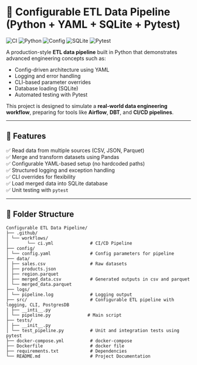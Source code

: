 ﻿# 🧱 Configurable ETL Data Pipeline (Python + YAML + SQLite + Pytest)

![CI](https://github.com/DHANA5982/Configurable-ETL-Data-Pipeline-Mini-Project/actions/workflows/ci.yml/badge.svg)
![Python](https://img.shields.io/badge/Python-3.10-blue?logo=python)
![Config](https://img.shields.io/badge/Config-YAML-yellow?logo=yaml)
![SQLite](https://img.shields.io/badge/Database-SQLite-lightgrey?logo=sqlite)
![Pytest](https://img.shields.io/badge/Tested%20with-pytest-red?logo=pytest)


A production-style **ETL data pipeline** built in Python that demonstrates advanced engineering concepts such as:

- Config-driven architecture using YAML  
- Logging and error handling  
- CLI-based parameter overrides  
- Database loading (SQLite)  
- Automated testing with Pytest  

This project is designed to simulate a **real-world data engineering workflow**, preparing for tools like **Airflow**, **DBT**, and **CI/CD pipelines**.

---

## 🚀 Features

✅ Read data from multiple sources (CSV, JSON, Parquet)  
✅ Merge and transform datasets using Pandas  
✅ Configurable YAML-based setup (no hardcoded paths)  
✅ Structured logging and exception handling  
✅ CLI overrides for flexibility  
✅ Load merged data into SQLite database  
✅ Unit testing with `pytest`  

---

## 🧩 Folder Structure
```
Configurable ETL Data Pipeline/
├── .github/
│ └── workflows/ 
│       └── ci.yml              # CI/CD Pipeline
├── config/
│ └── config.yaml               # Config parameters for pipeline
├── data/
│ ├── sales.csv                 # Raw datasets
│ ├── products.json
│ ├── region.parquet
│ ├── merged_data.csv           # Generated outputs in csv and parquet
│ └── merged_data.parquet
├── logs/
│ └── pipeline.log              # Logging output
├── src/                        # Configurable ETL pipeline with logging, CLI, PostgresDB
│ ├── __inti__.py          
│ └── pipeline.py              # Main script
├── tests/
│ ├── __init__.py
│ └── test_pipeline.py          # Unit and integration tests using pytest
├── docker-compose.yml          # docker-compose
├── Dockerfile                  # docker file
├── requirements.txt            # Dependencies
└── README.md                   # Project Documentation

```
